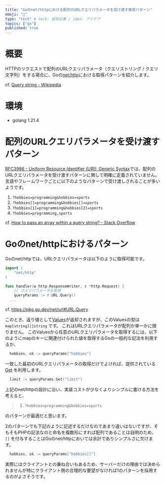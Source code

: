 ```yaml
---
title: "Goのnet/httpにおける配列のURLクエリパラメータを受け渡す推奨パターン"
emoji: "📝"
type: "tech" # tech: 技術記事 / idea: アイデア
topics: ["go"]
published: true
---
```


# 概要
HTTPのリクエストで配列のURLクエリパラメータ（クエリストリング / クエリ文字列）をする場合に、Goの[net/http](https://pkg.go.dev/net/http)における取得パターンを紹介します。

cf. [Query string - Wikipedia](https://en.wikipedia.org/wiki/Query_string)

# 環境
- golang 1.21.4

# 配列のURLクエリパラメータを受け渡すパターン

[RFC3986 - Uniform Resource Identifier (URI): Generic Syntax](https://datatracker.ietf.org/doc/html/rfc3986)では、配列のURLクエリパラメータを受け渡すパターンに関して明確に定義されていません。
言語やフレームワークごとに以下のようなパターンで受け渡しされることが多いようです。

1. `?hobbies=programming&hobbies=sports`
1. `?hobbies[]=programming&hobbies[]=sports`
1. `?hobbies[1]=programming&hobbies[2]=sports`
1. `?hobbies=programming,sports`

cf. [How to pass an array within a query string? - Stack Overflow](https://stackoverflow.com/questions/6243051/how-to-pass-an-array-within-a-query-string)

# Goのnet/httpにおけるパターン

Goのnet/httpでは、URLクエリパラメータは以下のように取得可能です。

```go
import (
	"net/http"
)

func handler(w http.ResponseWriter, r *http.Request) {
	// クエリパラメータを取得
	queryParams := r.URL.Query()
  ...
```
cf. https://pkg.go.dev/net/url#URL.Query

このとき、返り値として[Values](https://pkg.go.dev/net/url#Values)が返却されますが、このValuesの型は `map[string][]string` です。
これはURLクエリパラメータが配列か単一かに限りません。
このValuesから任意のURLクエリパラメータを取得するには、以下のようにmapのキーに関連付けられた値を取得するGoの一般的な記法を利用するか、

```go
  hobbies, ok := queryParams["hobbies"]
```

一致した最初のURLクエリパラメータの取得だけでよければ、提供されている[Get](https://pkg.go.dev/net/url#Values.Get) を利用します。

```go
  limit := queryParams.Get("limit")
```

上記のnet/httpの設計に沿い、実装コストが少なくよりシンプルに書ける方法を考えると、

> 1. `?hobbies=programming&hobbies=sports`

のパターンが最適だと思います。

2のパターンでも下記のように記述するだけなのであまり違いはないですが、そもそもPHPの記法なのと命名を複数形にすれば配列であることは自明のため、`[]` を付与することはGoのnet/httpにおいては余計でありシンプルさに欠けます。

```go
  hobbies, ok := queryParams["hobbies[]"]
```

実際にはクライアントとの兼ね合いもあるため、サーバーだけの理由では決められませんが特にクライアント側の合理的な要望がなければ1のパターンを採用するのがよさそうです。
